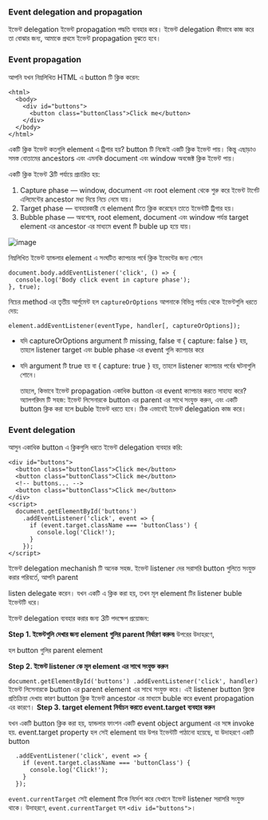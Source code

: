 ### Event delegation and propagation

ইভেন্ট delegation ইভেন্ট propagation পদ্ধতি ব্যবহার করে। ইভেন্ট delegation কীভাবে কাজ করে তা বোঝার জন্য, আমাকে প্রথমে ইভেন্ট propagation বুঝতে হবে।


### Event propagation
আপনি যখন নিম্নলিখিত HTML এ button টি ক্লিক করেন:
```
<html>
  <body>
    <div id="buttons">
      <button class="buttonClass">Click me</button>
    </div>
  </body>
</html>
```

একটি ক্লিক ইভেন্ট কতগুলি element এ ট্রিগার হয়? button টি নিজেই একটি ক্লিক ইভেন্ট পায়। কিন্তু এছাড়াও সমস্ত বোতামের ancestors এবং এমনকি document এবং window অবজেক্ট ক্লিক ইভেন্ট পায়।

একটি ক্লিক ইভেন্ট 3টি পর্যায়ে প্রচারিত হয়:
1. Capture phase — window, document এবং root element থেকে শুরু করে ইভেন্ট টার্গেট এলিমেন্টের ancestor মধ্য দিয়ে নিচে নেমে যায়।
2. Target phase — ব্যবহারকারী যে element টিতে ক্লিক করেছেন তাতে ইভেন্টটি ট্রিগার হয়।
3. Bubble phase — অবশেষে, root element, document এবং window পর্যন্ত target element এর ancestor এর মাধ্যমে event টি buble up হয়ে যায়।

![image](https://user-images.githubusercontent.com/712313/143814244-4e801a09-f50f-4d87-8503-2686d5f0f1db.png)

নিম্নলিখিত ইভেন্ট হ্যান্ডলার <body> element এ সংঘটিত ক্যাপচার পর্বে ক্লিক ইভেন্টের জন্য শোনে
  ```
  document.body.addEventListener('click', () => {
    console.log('Body click event in capture phase');
  }, true);
  ```
  
নিচের method এর তৃতীয় আর্গুমেন্ট হল `captureOrOptions` আপনাকে বিভিন্ন পর্যায় থেকে ইভেন্টগুলি ধরতে দেয়:
```
element.addEventListener(eventType, handler[, captureOrOptions]);
```
  
- যদি captureOrOptions argument টি  missing, false বা { capture: false } হয়, তাহলে listener target এবং buble phase এর event গুলি ক্যাপচার করে
- যদি argument টি true হয় বা { capture: true } হয়, তাহলে listener ক্যাপচার পর্বের ঘটনাগুলি শোনে।
  
  তাহলে, কিভাবে ইভেন্ট propagation একাধিক button এর event ক্যাপচার করতে সাহায্য করে?
  অ্যালগরিদম টি সহজ: ইভেন্ট লিসেনারকে button এর parent এর সাথে সংযুক্ত করুন, এবং একটি button ক্লিক করা হলে buble ইভেন্ট ধরতে হবে। ঠিক এভাবেই ইভেন্ট delegation কাজ করে।
  
  
### Event delegation
আসুন একাধিক button এ ক্লিকগুলি ধরতে ইভেন্ট delegation ব্যবহার করি:
  
  ```
  <div id="buttons"> 
    <button class="buttonClass">Click me</button>
    <button class="buttonClass">Click me</button>
    <!-- buttons... -->
    <button class="buttonClass">Click me</button>
  </div>
  <script>
    document.getElementById('buttons')
      .addEventListener('click', event => { 
        if (event.target.className === 'buttonClass') { 
          console.log('Click!');
        }
      });
  </script>
  ```


  
ইভেন্ট delegation mechanish টি অনেক সহজ. ইভেন্ট listener দের সরাসরি button গুলিতে সংযুক্ত করার পরিবর্তে, আপনি parent <div id="buttons"> listen delegate করেন। যখন একটি এ ক্লিক করা হয়, তখন মূল element টির listener buble ইভেন্টটি ধরে।
  
ইভেন্ট delegation ব্যবহার করার জন্য 3টি পদক্ষেপ প্রয়োজন:
  
**Step 1. ইভেন্টগুলি দেখার জন্য element গুলির parent নির্ধারণ করুন৷**
উপরের উদাহরণে, <div id="buttons"> হল button গুলির parent element
  
**Step 2. ইভেন্ট listener কে মূল element এর সাথে সংযুক্ত করুন**
  
```document.getElementById('buttons') .addEventListener('click', handler)```
ইভেন্ট লিসেনারকে button এর parent element এর সাথে সংযুক্ত করে। এই listener button ক্লিকে প্রতিক্রিয়া দেখায় কারণ button ক্লিক ইভেন্ট ancestor এর মাধ্যমে buble করে event propagation এর কারণে।
**Step 3. target element নির্বাচন করতে event.target ব্যবহার করুন**
 
যখন একটি button ক্লিক করা হয়, হ্যান্ডলার ফাংশন একটি event object argument এর সঙ্গে invoke হয়. event.target property হল সেই element যার উপর ইভেন্টটি পাঠানো হয়েছে, যা উদাহরণে একটি button 
```
  .addEventListener('click', event => {
    if (event.target.className === 'buttonClass') {
      console.log('Click!');
    }
  });
```  
  
 `event.currentTarget` সেই element টিকে নির্দেশ করে যেখানে ইভেন্ট listener সরাসরি সংযুক্ত থাকে। উদাহরণে, `event.currentTarget` হল `<div id="buttons">`। 
  
 
  
